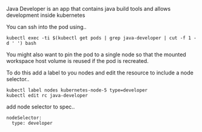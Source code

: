 Java Developer is an app that contains java build tools and allows development inside kubernetes

You can ssh into the pod using..

    kubectl exec -ti $(kubectl get pods | grep java-developer | cut -f 1 -d ' ') bash


You might also want to pin the pod to a single node so that the mounted workspace host volume is reused if the pod is recreated.

To do this add a label to you nodes and edit the resource to include a node selector..


    kubectl label nodes kubernetes-node-5 type=developer
    kubectl edit rc java-developer


add node selector to spec..


    nodeSelector:
      type: developer

